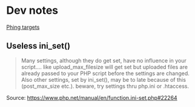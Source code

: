 Dev notes
=========

[Phing targets](./build.png)

Useless ini_set()
-----------------

> Many settings, although they do get set, have no influence in your script....
like upload_max_filesize will get set but uploaded files are already passed to your PHP script before the settings are changed.
Also other settings, set by ini_set(), may be to late because of this (post_max_size etc.).
  beware, try settings thru php.ini or .htaccess.

Source: <https://www.php.net/manual/en/function.ini-set.php#22264>
